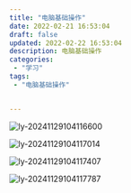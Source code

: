 ```yaml
---
title: "电脑基础操作"
date: 2022-02-21 16:53:04 
draft: false
updated: 2022-02-22 16:53:04 
description: 电脑基础操作
categories:
 - "学习"
tags:
 - "电脑基础操作"


---
```




![ly-20241129104116600](attachments/img/ly-20241129104116600.png)

![ly-20241129104117014](attachments/img/ly-20241129104117014.png)

![ly-20241129104117407](attachments/img/ly-20241129104117407.png)

![ly-20241129104117787](attachments/img/ly-20241129104117787.png)